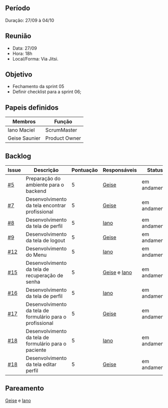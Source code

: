 ## Período
Duração: 27/09 à 04/10


## Reunião
* Data: 27/09
* Hora: 18h
* Local/Forma: Via Jitsi.


## Objetivo
* Fechamento da sprint 05
* Definir checklist para a sprint 06;


## Papeis definidos
| Membros  |  Função  |
| ------------------- | ------------------- |
|  Iano Maciel |  ScrumMaster |
|  Geise Saunier |  Product Owner |


## Backlog
| Issue | Descrição | Pontuação | Responsáveis | Status |
| ------------------- | ------------------- | ------------------- | ------------------- | ------------------- |
|  [#5](https://github.com/GeiseSaunier/Autizando/issues/5) | Preparação do ambiente para o backend | 5 | [Geise](https://github.com/GeiseSaunier) | em andamento |
|  [#7](https://github.com/GeiseSaunier/Autizando/issues/7) | Desenvolvimento da tela encontrar profissional  | 5 | [Geise](https://github.com/GeiseSaunier) | em andamento |
|  [#8](https://github.com/GeiseSaunier/Autizando/issues/8) | Desenvolvimento da tela de perfil  | 5 | [Iano](https://github.com/IanoMaciel)  | em andamento |
|  [#9](https://github.com/GeiseSaunier/Autizando/issues/9) | Desenvolvimento da tela de logout | 5 | [Geise](https://github.com/GeiseSaunier) | em andamento |
|  [#12](https://github.com/GeiseSaunier/Autizando/issues/12) | Desenvolvimento do Menu| 5 | [Iano](https://github.com/IanoMaciel) | em andamento |
|  [#15](https://github.com/GeiseSaunier/Autizando/issues/15) | Desenvolvimento da tela de recuperação de senha  | 5 | [Geise](https://github.com/GeiseSaunier) e [Iano](https://github.com/IanoMaciel) | em andamento |
|  [#16](https://github.com/GeiseSaunier/Autizando/issues/16) | Desenvolvimento da tela de perfil  | 5 | [Iano](https://github.com/IanoMaciel) | em andamento |
|  [#17](https://github.com/GeiseSaunier/Autizando/issues/17) | Desenvolvimento da tela de formulário para o profissional | 5 | [Geise](https://github.com/GeiseSaunier) | em andamento |
|  [#18](https://github.com/GeiseSaunier/Autizando/issues/18) | Desenvolvimento da tela de formulário para o paciente  | 5 | [Iano](https://github.com/IanoMaciel) | em andamento |
|  [#18](https://github.com/GeiseSaunier/Autizando/issues/19) | Desenvolvimento da tela editar perfil | 5 | [Geise](https://github.com/GeiseSaunier) | em andamento |






## Pareamento

[Geise](https://github.com/GeiseSaunier) e [Iano](https://github.com/IanoMaciel) 